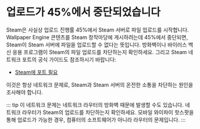 # 업로드가 45%에서 중단되었습니다

Steam은 사실상 업로드 진행률 45%에서 Steam 서버로 파일 업로드를 시작합니다. Wallpaper Engine 콘텐츠를 Steam 창작마당에 게시하려는데 45%에서 중단되면, Steam이 Steam 서버에 파일을 업로드할 수 없다는 뜻입니다. 방화벽이나 바이러스 백신 응용 프로그램이 Steam의 파일 업로드를 차단하는지 확인하세요. 그리고 Steam 네트워크 포트의 공식 가이드도 참조하시기 바랍니다:

* [Steam에 포트 필요](https://support.steampowered.com/kb_article.php?ref=8571-GLVN-8711)

이것은 항상 네트워크 문제로, Steam과 Steam 서버의 온전한 소통을 차단하는 원인을 조사해야 합니다.

::: tip 이 네트워크 문제는 네트워크 라우터의 방화벽 때문에 발생할 수도 있습니다. 네트워크 라우터가 Steam의 업로드를 차단하는지 확인하세요. 모바일 와이파이 핫스팟을 통해 업로드가 가능한 경우, 컴퓨터의 소프트웨어가 아니라 라우터의 문제입니다. :::